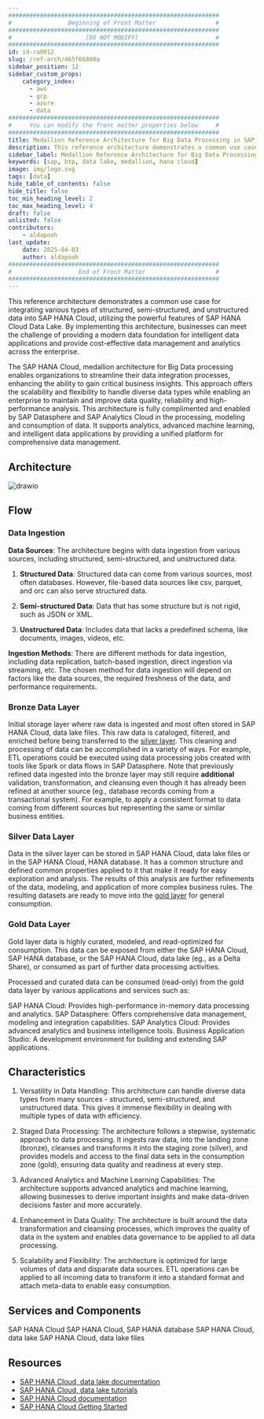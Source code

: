 ```yaml
---
############################################################
#                Beginning of Front Matter                 #
############################################################
#                     [DO NOT MODIFY]                      #
############################################################
id: id-ra0012
slug: /ref-arch/465f66860a
sidebar_position: 12
sidebar_custom_props:
    category_index:
      - aws
      - gcp
      - azure
      - data
############################################################
#     You can modify the front matter properties below     #
############################################################
title: Medallion Reference Architecture for Big Data Processing in SAP HANA Cloud
description: This reference architecture demonstrates a common use case for integrating various types of data—structured, semi-structured, and unstructured—into SAP HANA Cloud, utilizing the powerful features of SAP HANA Cloud Data Lake. By implementing this architecture, businesses can meet the challenge of providing a modern data foundation for intelligent data applications and provide cost-effective data management and analytics across the enterprise.
sidebar_label: Medallion Reference Architecture for Big Data Processing in SAP HANA Cloud
keywords: [sap, btp, data lake, medallion, hana cloud]
image: img/logo.svg
tags: [data]
hide_table_of_contents: false
hide_title: false
toc_min_heading_level: 2
toc_max_heading_level: 4
draft: false
unlisted: false
contributors:
    - aldapooh
last_update:
    date: 2025-04-03
    author: aldapooh
############################################################
#                   End of Front Matter                    #
############################################################
---
```


This reference architecture demonstrates a common use case for integrating various types of structured, semi-structured, and unstructured data into SAP HANA Cloud, utilizing the powerful features of SAP HANA Cloud Data Lake. By implementing this architecture, businesses can meet the challenge of providing a modern data foundation for intelligent data applications and provide cost-effective data management and analytics across the enterprise.

The SAP HANA Cloud, medallion architecture for Big Data processing enables organizations to streamline their data integration processes, enhancing the ability to gain critical business insights. This approach offers the scalability and flexibility to handle diverse data types while enabling an enterprise to maintain and improve data quality, reliability and high-performance analysis. This architecture is fully complimented and enabled by SAP Datasphere and SAP Analytics Cloud in the processing, modeling and consumption of data. It supports analytics, advanced machine learning, and intelligent data applications by providing a unified platform for comprehensive data management.

## Architecture

![drawio](drawio/medallion-big-data-architecture.drawio)

## Flow

### Data Ingestion

**Data Sources**: The architecture begins with data ingestion from various sources, including structured, semi-structured, and unstructured data.

1. **Structured Data**: Structured data can come from various sources, most often databases. However, file-based data sources like csv, parquet, and orc can also serve structured data.

2. **Semi-structured Data**: Data that has some structure but is not rigid, such as JSON or XML.

3. **Unstructured Data**: Includes data that lacks a predefined schema, like documents, images, videos, etc.  

**Ingestion Methods**: There are different methods for data ingestion, including data replication, batch-based ingestion, direct ingestion via streaming, etc. The chosen method for data ingestion will depend on factors like the data sources, the required freshness of the data, and performance requirements.

### Bronze Data Layer

Initial storage layer where raw data is ingested and most often stored in SAP HANA Cloud, data lake files. This raw data is cataloged, filtered, and enriched before being transferred to the [silver layer](#silver-data-layer). This cleaning and processing of data can be accomplished in a variety of ways. For example, ETL operations could be executed using data processing jobs created with tools like Spark or data flows in SAP Datasphere. Note that previously refined data ingested into the bronze layer may still require **additional** validation, transformation, and cleansing even though it has already been refined at another source (eg., database records coming from a transactional system). For example, to apply a consistent format to data coming from different sources but representing the same or similar business entities.

### Silver Data Layer

Data in the silver layer can be stored in SAP HANA Cloud, data lake files or in the SAP HANA Cloud, HANA database. It has a common structure and defined common properties applied to it that make it ready for easy exploration and analysis. The results of this analysis are further refinements of the data, modeling, and application of more complex business rules. The resulting datasets are ready to move into the [gold layer](#gold-data-layer) for general consumption.

### Gold Data Layer

Gold layer data is highly curated, modeled, and read-optimized for consumption. This data can be exposed from either the SAP HANA Cloud, SAP HANA database, or the SAP HANA Cloud, data lake (eg., as a Delta Share), or consumed as part of further data processing activities.

Processed and curated data can be consumed (read-only) from the gold data layer by various applications and services such as:

SAP HANA Cloud: Provides high-performance in-memory data processing and analytics.
SAP Datasphere: Offers comprehensive data management, modeling and integration capabilities.
SAP Analytics Cloud: Provides advanced analytics and business intelligence tools.
Business Application Studio: A development environment for building and extending SAP applications.

## Characteristics

1. Versatility in Data Handling: This architecture can handle diverse data types from many sources - structured, semi-structured, and unstructured data. This gives it immense flexibility in dealing with multiple types of data with efficiency.

2. Staged Data Processing: The architecture follows a stepwise, systematic approach to data processing. It ingests raw data, into the landing zone (bronze), cleanses and transforms it into the staging zone (silver), and provides models and access to the final data sets in the consumption zone (gold), ensuring data quality and readiness at every step.

3. Advanced Analytics and Machine Learning Capabilities: The architecture supports advanced analytics and machine learning, allowing businesses to derive important insights and make data-driven decisions faster and more accurately.

4. Enhancement in Data Quality: The architecture is built around the data transformation and cleansing processes, which improves the quality of data in the system and enables data governance to be applied to all data processing.

5. Scalability and Flexibility: The architecture is optimized for large volumes of data and disparate data sources. ETL operations can be applied to all incoming data to transform it into a standard format and attach meta-data to enable easy consumption.

## Services and Components

SAP HANA Cloud
SAP HANA Cloud, SAP HANA database
SAP HANA Cloud, data lake
SAP HANA Cloud, data lake files  

## Resources

- [SAP HANA Cloud, data lake documentation](https://help.sap.com/docs/hana-cloud-data-lake)
- [SAP HANA Cloud, data lake tutorials](https://developers.sap.com/tutorial-navigator.html?tag=software-product%3Atechnology-platform%2Fsap-hana-cloud%2Fsap-hana-cloud&tag=software-product-function%3Asap-hana-cloud-data-lake)
- [SAP HANA Cloud documentation](https://help.sap.com/docs/hana-cloud)
- [SAP HANA Cloud Getting Started](https://www.sap.com/products/technology-platform/hana/get-started.html?sort=latest_desc&tab=product-demos)